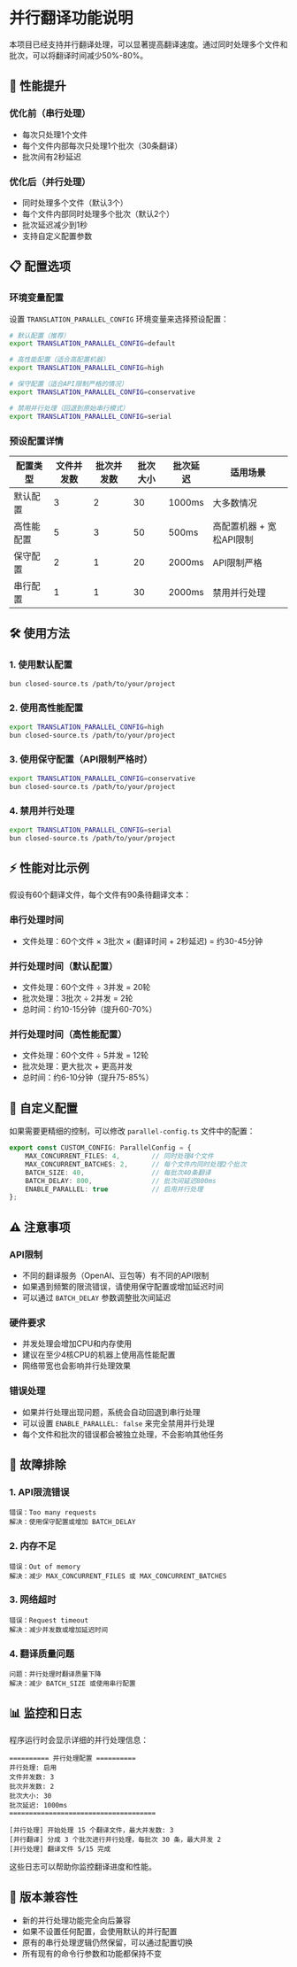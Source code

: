 # 并行翻译功能说明

本项目已经支持并行翻译处理，可以显著提高翻译速度。通过同时处理多个文件和批次，可以将翻译时间减少50%-80%。

## 🚀 性能提升

### 优化前（串行处理）
- 每次只处理1个文件
- 每个文件内部每次只处理1个批次（30条翻译）
- 批次间有2秒延迟

### 优化后（并行处理）
- 同时处理多个文件（默认3个）
- 每个文件内部同时处理多个批次（默认2个）
- 批次延迟减少到1秒
- 支持自定义配置参数

## 📋 配置选项

### 环境变量配置

设置 `TRANSLATION_PARALLEL_CONFIG` 环境变量来选择预设配置：

```bash
# 默认配置（推荐）
export TRANSLATION_PARALLEL_CONFIG=default

# 高性能配置（适合高配置机器）
export TRANSLATION_PARALLEL_CONFIG=high

# 保守配置（适合API限制严格的情况）
export TRANSLATION_PARALLEL_CONFIG=conservative

# 禁用并行处理（回退到原始串行模式）
export TRANSLATION_PARALLEL_CONFIG=serial
```

### 预设配置详情

| 配置类型 | 文件并发数 | 批次并发数 | 批次大小 | 批次延迟 | 适用场景 |
|---------|-----------|-----------|---------|---------|----------|
| 默认配置 | 3 | 2 | 30 | 1000ms | 大多数情况 |
| 高性能配置 | 5 | 3 | 50 | 500ms | 高配置机器 + 宽松API限制 |
| 保守配置 | 2 | 1 | 20 | 2000ms | API限制严格 |
| 串行配置 | 1 | 1 | 30 | 2000ms | 禁用并行处理 |

## 🛠️ 使用方法

### 1. 使用默认配置
```bash
bun closed-source.ts /path/to/your/project
```

### 2. 使用高性能配置
```bash
export TRANSLATION_PARALLEL_CONFIG=high
bun closed-source.ts /path/to/your/project
```

### 3. 使用保守配置（API限制严格时）
```bash
export TRANSLATION_PARALLEL_CONFIG=conservative
bun closed-source.ts /path/to/your/project
```

### 4. 禁用并行处理
```bash
export TRANSLATION_PARALLEL_CONFIG=serial
bun closed-source.ts /path/to/your/project
```

## ⚡ 性能对比示例

假设有60个翻译文件，每个文件有90条待翻译文本：

### 串行处理时间
- 文件处理：60个文件 × 3批次 × (翻译时间 + 2秒延迟) = 约30-45分钟

### 并行处理时间（默认配置）
- 文件处理：60个文件 ÷ 3并发 = 20轮
- 批次处理：3批次 ÷ 2并发 = 2轮
- 总时间：约10-15分钟（提升60-70%）

### 并行处理时间（高性能配置）
- 文件处理：60个文件 ÷ 5并发 = 12轮
- 批次处理：更大批次 + 更高并发
- 总时间：约6-10分钟（提升75-85%）

## 🔧 自定义配置

如果需要更精细的控制，可以修改 `parallel-config.ts` 文件中的配置：

```typescript
export const CUSTOM_CONFIG: ParallelConfig = {
    MAX_CONCURRENT_FILES: 4,        // 同时处理4个文件
    MAX_CONCURRENT_BATCHES: 2,      // 每个文件内同时处理2个批次
    BATCH_SIZE: 40,                 // 每批次40条翻译
    BATCH_DELAY: 800,               // 批次间延迟800ms
    ENABLE_PARALLEL: true           // 启用并行处理
};
```

## ⚠️ 注意事项

### API限制
- 不同的翻译服务（OpenAI、豆包等）有不同的API限制
- 如果遇到频繁的限流错误，请使用保守配置或增加延迟时间
- 可以通过 `BATCH_DELAY` 参数调整批次间延迟

### 硬件要求
- 并发处理会增加CPU和内存使用
- 建议在至少4核CPU的机器上使用高性能配置
- 网络带宽也会影响并行处理效果

### 错误处理
- 如果并行处理出现问题，系统会自动回退到串行处理
- 可以设置 `ENABLE_PARALLEL: false` 来完全禁用并行处理
- 每个文件和批次的错误都会被独立处理，不会影响其他任务

## 🐛 故障排除

### 1. API限流错误
```
错误：Too many requests
解决：使用保守配置或增加 BATCH_DELAY
```

### 2. 内存不足
```
错误：Out of memory
解决：减少 MAX_CONCURRENT_FILES 或 MAX_CONCURRENT_BATCHES
```

### 3. 网络超时
```
错误：Request timeout
解决：减少并发数或增加延迟时间
```

### 4. 翻译质量问题
```
问题：并行处理时翻译质量下降
解决：减少 BATCH_SIZE 或使用串行配置
```

## 📊 监控和日志

程序运行时会显示详细的并行处理信息：

```
========== 并行处理配置 ==========
并行处理: 启用
文件并发数: 3
批次并发数: 2
批次大小: 30
批次延迟: 1000ms
=====================================

[并行处理] 开始处理 15 个翻译文件，最大并发数: 3
[并行翻译] 分成 3 个批次进行并行处理，每批次 30 条，最大并发 2
[并行处理] 翻译文件 5/15 完成
```

这些日志可以帮助你监控翻译进度和性能。

## 🔄 版本兼容性

- 新的并行处理功能完全向后兼容
- 如果不设置任何配置，会使用默认的并行配置
- 原有的串行处理逻辑仍然保留，可以通过配置切换
- 所有现有的命令行参数和功能都保持不变 